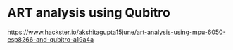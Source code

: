 # ART analysis using Qubitro

https://www.hackster.io/akshitagupta15june/art-analysis-using-mpu-6050-esp8266-and-qubitro-a19a4a
